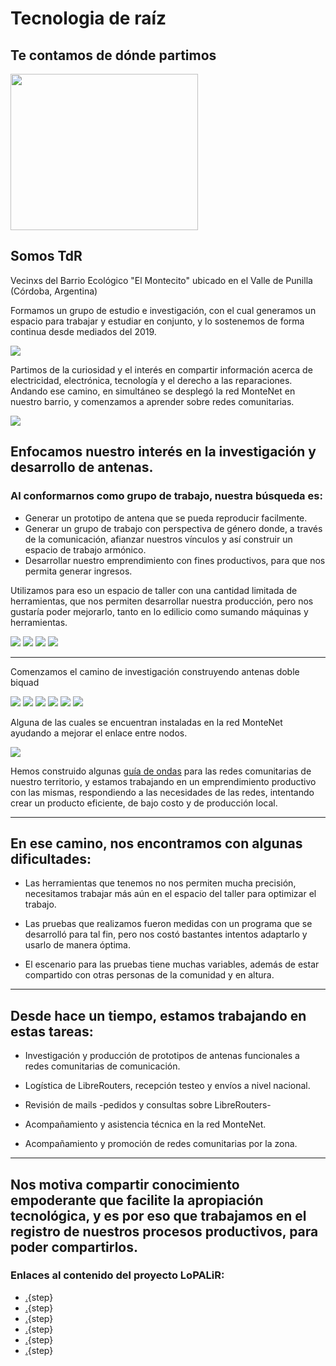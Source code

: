 <!--
SPDX-FileCopyrightText: 2023 Tecnología de Raíz <tecnologiaderaiz@disroot.org>

SPDX-License-Identifier: CC-BY-NC-4.0
-->

# Tecnologia de raíz

## Te contamos de dónde partimos


<img src="https://i.imgur.com/GyKBlpb.jpg" align=center width="300" height="250">



## Somos TdR
   

Vecinxs del Barrio Ecológico "El Montecito" ubicado en el Valle de Punilla (Córdoba, Argentina)


Formamos un grupo de estudio e investigación, con el cual generamos un espacio para trabajar y estudiar en conjunto, y lo sostenemos de forma continua desde mediados del 2019.
 
 
![](https://i.imgur.com/lLrzTjU.jpg)



Partimos de la curiosidad y el interés en compartir información acerca de electricidad, electrónica, tecnología y el derecho a las reparaciones.
Andando ese camino, en simultáneo se desplegó la red MonteNet en nuestro barrio, y comenzamos a aprender sobre redes comunitarias.


![](https://i.imgur.com/kKUC4GT.jpg)


## Enfocamos nuestro interés en la investigación y desarrollo de antenas.

### Al conformarnos como grupo de trabajo, nuestra búsqueda es:

* Generar un prototipo de antena que se pueda reproducir facilmente.
* Generar un grupo de trabajo con perspectiva de género donde, a través de la comunicación, afianzar nuestros vínculos y así construir un espacio de trabajo armónico.
* Desarrollar nuestro emprendimiento con fines productivos, para que nos permita generar ingresos.



Utilizamos para eso un espacio de taller con una cantidad limitada de herramientas, que nos permiten desarrollar nuestra producción, pero nos gustaría poder mejorarlo, tanto en lo edilicio como sumando máquinas y herramientas.

![](https://i.imgur.com/ljebrYh.jpg)
![](https://i.imgur.com/EsKhwjh.jpg)
![](https://i.imgur.com/iYsBOGX.jpg)
![](https://i.imgur.com/3yWspAI.jpg)

---

Comenzamos el camino de investigación construyendo antenas doble biquad

![](https://i.imgur.com/vWV7acY.jpg)
![](https://i.imgur.com/lvkdowg.jpg)
![](https://i.imgur.com/NS17Tfq.jpg)
![](https://i.imgur.com/xDR5DUN.jpg)
![](https://i.imgur.com/pLAnDUg.jpg)
![](https://i.imgur.com/13lidiH.jpg)

Alguna de las cuales se encuentran instaladas en la red MonteNet 
ayudando a mejorar el enlace entre nodos.

![](https://i.imgur.com/ADAAuaG.jpg)



Hemos construido algunas [guía de ondas](paso_a_paso_sectorial.html) para las redes comunitarias de nuestro territorio, y estamos trabajando en un emprendimiento productivo con las mismas, respondiendo a las necesidades de las redes, intentando crear un producto eficiente, de bajo costo y de producción local.





___

## En ese camino, nos encontramos con algunas dificultades:

* Las herramientas que tenemos no nos permiten mucha precisión, necesitamos trabajar más aún en el espacio del taller para optimizar el trabajo.

 * Las pruebas que realizamos fueron medidas con un programa que se desarrolló para tal fin, pero nos costó bastantes intentos adaptarlo y usarlo de manera óptima.

 * El escenario para las pruebas tiene muchas variables, además de estar compartido con otras personas de la comunidad y en altura.




---

## Desde hace un tiempo, estamos trabajando en estas tareas:

* Investigación y producción de prototipos de antenas funcionales a redes comunitarias de comunicación.

* Logística de LibreRouters, recepción testeo y envíos a nivel nacional.

*  Revisión de mails -pedidos y consultas sobre LibreRouters-

* Acompañamiento y asistencia técnica en la red MonteNet.

* Acompañamiento y promoción de redes comunitarias por la zona.



---
Nos motiva compartir conocimiento empoderante que facilite la apropiación tecnológica, y es por eso que trabajamos en el registro de nuestros procesos productivos, para poder compartirlos.
---

### Enlaces al contenido del proyecto LoPALiR:

* [.](paso_a_paso_sectorial.md){step}
* [.](Diseno_de_soporte_para_guia_de_ondas.md){step}
* [.](diseno_antena_direccional.md){step}
* [.](Como_hacer_una_antena.md){step}
* [.](Prototipado.md){step}
* [.](partes_plasticas.md){step}

